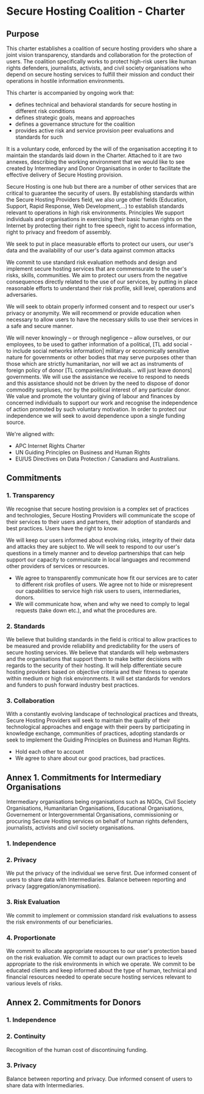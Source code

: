 # Secure Hosting Coalition - Charter

## Purpose

This charter establishes a coalition of secure hosting providers who share a joint vision transparency, standards and collaboration for the protection of users. The coalition specifically works to protect high-risk users like human rights defenders, journalists, activists, and civil society organisations who depend on secure hosting services to fulfill their mission and conduct their operations in hostile information environments.

This charter is accompanied by ongoing work that:
 - defines technical and behavioral standards for secure hosting in different risk conditions
 - defines strategic goals, means and approaches
 - defines a governance structure for the coalition
 - provides active risk and service provision peer evaluations and standards for such

It is a voluntary code, enforced by the will of the organisation accepting it to maintain the standards laid down in the Charter. Attached to it are two annexes, describing the working environment that we would like to see created by Intermediary and Donor Organisations in order to facilitate the effective delivery of Secure Hosting provision.

Secure Hosting is one hub but there are a number of other services that are critical to guarantee the security of users. By establishing standards within the Secure Hosting Providers field, we also urge other fields (Education, Support, Rapid Response, Web Development,...) to establish standards relevant to operations in high risk environments.
Principles
We support individuals and organisations in exercising their basic human rights on the Internet by protecting their right to free speech, right to access information, right to privacy and freedom of assembly.

We seek to put in place measurable efforts to protect our users, our user's data and the availability of our user's data against common attacks

We commit to use standard risk evaluation methods and design and implement secure hosting services that are commensurate to the user's risks, skills, communities. We aim to protect our users from the negative consequences directly related to the use of our services, by putting in place reasonable efforts to understand their risk profile, skill level, operations and adversaries. 

We will seek to obtain properly informed consent and to respect our user's privacy or anonymity. We will recommend or provide education when necessary to allow users to have the necessary skills to use their services in a safe and secure manner.

We will never knowingly – or through negligence – allow ourselves, or our employees, to be used to gather information of a political, [TL add social - to include social networks information] military or economically sensitive nature for governments or other bodies that may serve purposes other than those which are strictly humanitarian, nor will we act as instruments of foreign policy of donor [TL companies/individuals… will just leave donors] governments. We will use the assistance we receive to respond to needs and this assistance should not be driven by the need to dispose of donor commodity surpluses, nor by the political interest of any particular 
donor. We value and promote the voluntary giving of labour and finances by concerned individuals to support our work and recognise the independence of action promoted by such voluntary motivation. In order to protect our independence we will seek to avoid dependence upon a single funding source. 

We're aligned with:
 - APC Internet Rights Charter
 - UN Guiding Principles on Business and Human Rights 
 - EU/US Directives on Data Protection / Canadians and Australians.

## Commitments

### 1. Transparency


We recognise that secure hosting provision is a complex set of practices and technologies, Secure Hosting Providers will communicate the scope of their services to their users and partners, their adoption of standards and best practices. Users have the right to know.

We will keep our users informed about evolving risks, integrity of their data and attacks they are subject to. We will seek to respond to our user's questions in a timely manner and to develop partnerships that can help support our capacity to communicate in local languages and recommend other providers of services or resources.

  * We agree to transparently communicate how fit our services are to cater to different risk profiles of users. We agree not to hide or misrepresent our capabilities to service high risk users to users, intermediaries, donors.
  * We will communicate how, when and why we need to comply to legal requests (take down etc.), and what the procedures are.

### 2. Standards

We believe that building standards in the field is critical to allow practices to be measured and provide reliability and predictability for the users of secure hosting services. We believe that standards will help webmasters and the organisations that support them to make better decisions with regards to the security of their hosting. It will help differentiate secure hosting providers based on objective criteria and their fitness to operate within medium or high risk environments. It will set standards for vendors and funders to push forward industry best practices.

### 3. Collaboration

With a constantly evolving landscape of technological practices and threats, Secure Hosting Providers will seek to maintain the quality of their technological approaches and engage with their peers by participating in knowledge exchange, communities of practices, adopting standards or seek to implement the Guiding Principles on Business and Human Rights.

 - Hold each other to account
 - We agree to share about our good practices, bad practices.

## Annex 1. Commitments for Intermediary Organisations

Intermediary organisations being organisations such as NGOs, Civil Society Organisations, Humanitarian Organisations, Educational Organisations, Governement or Intergovernmental Organisations, commissioning or procuring Secure Hosting services on behalf of human rights defenders, journalists, activists and civil society organisations.

### 1. Independence

### 2. Privacy

We put the privacy of the individual we serve first. Due informed consent of users to share data with Intermediaries. Balance between reporting and privacy (aggregation/anonymisation).

### 3. Risk Evaluation

We commit to implement or commission standard risk evaluations to assess the risk environments of our beneficiaries.

### 4. Proportionate

We commit to allocate appropriate resources to our user's protection based on the risk evaluation.
We commit to adapt our own practices to levels appropriate to the risk environments in which we operate.
We commit to be educated clients and keep informed about the type of human, technical and financial resources needed to operate secure hosting services relevant to various levels of risks.

## Annex 2. Commitments for Donors

### 1. Independence

### 2. Continuity

Recognition of the human cost of discontinuing funding.

### 3. Privacy

Balance between reporting and privacy. Due informed consent of users to share data with Intermediaries. 